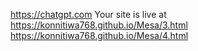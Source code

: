 https://chatgpt.com
Your site is live at https://konnitiwa768.github.io/Mesa/3.html
https://konnitiwa768.github.io/Mesa/4.html
